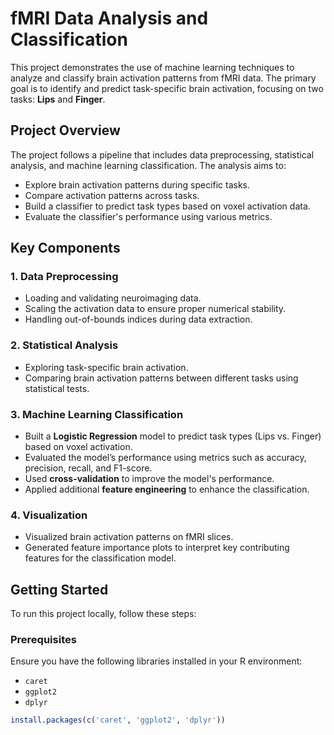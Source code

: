 # fMRI Data Analysis and Classification

This project demonstrates the use of machine learning techniques to analyze and classify brain activation patterns from fMRI data. The primary goal is to identify and predict task-specific brain activation, focusing on two tasks: **Lips** and **Finger**.

## Project Overview

The project follows a pipeline that includes data preprocessing, statistical analysis, and machine learning classification. The analysis aims to:

- Explore brain activation patterns during specific tasks.
- Compare activation patterns across tasks.
- Build a classifier to predict task types based on voxel activation data.
- Evaluate the classifier's performance using various metrics.

## Key Components

### 1. **Data Preprocessing**
- Loading and validating neuroimaging data.
- Scaling the activation data to ensure proper numerical stability.
- Handling out-of-bounds indices during data extraction.

### 2. **Statistical Analysis**
- Exploring task-specific brain activation.
- Comparing brain activation patterns between different tasks using statistical tests.

### 3. **Machine Learning Classification**
- Built a **Logistic Regression** model to predict task types (Lips vs. Finger) based on voxel activation.
- Evaluated the model’s performance using metrics such as accuracy, precision, recall, and F1-score.
- Used **cross-validation** to improve the model's performance.
- Applied additional **feature engineering** to enhance the classification.

### 4. **Visualization**
- Visualized brain activation patterns on fMRI slices.
- Generated feature importance plots to interpret key contributing features for the classification model.

## Getting Started

To run this project locally, follow these steps:

### Prerequisites
Ensure you have the following libraries installed in your R environment:
- `caret`
- `ggplot2`
- `dplyr`

```r
install.packages(c('caret', 'ggplot2', 'dplyr'))
